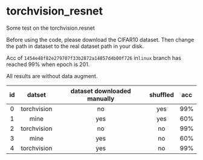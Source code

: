 # torchvision_resnet
Some test on the torchvision.resnet

Before using the code, please download the CIFAR10 dataset. Then change the path in dataset to the real dataset path in your disk.

Acc of `1454e48f82e279707f33b2872a14857d4b00f726` in`linux` branch has reached 99% when epoch is 201.

All results are without data augment.

id|datset | dataset downloaded manually | shuffled | acc
:--------------:|:--------------:|:---------:|:-------:|:-------:
0|torchvision   | no | yes |99%
1|mine  | yes  | yes | 60%
2|torchvision   | no | no |99%
3|mine  | yes  | no | 60%
4|torchvision   | yes | no |99%

